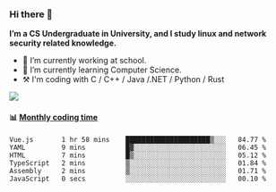 ### Hi there 👋

**I’m a CS Undergraduate in University, and I study linux and network security related knowledge.** 


- 🔭 I’m currently working at school.
- 🌱 I’m currently learning Computer Science.
- :hammer_and_pick: I'm coding with C / C++ / Java /.NET / Python / Rust
<!--
- 👯 I’m looking to collaborate on ...
- 🤔 I’m looking for help with ...
- 💬 Ask me about ...
- 📫 How to reach me: ...
- 😄 Pronouns: ...
- ⚡ Fun fact: ...
-->

![](https://github-readme-stats.vercel.app/api?username=duan-dky)

#### :bar_chart: [Monthly coding time](https://github.com/muety/wakapi)
<!--START_SECTION:waka-->

```text
Vue.js       1 hr 58 mins    █████████████████████▒░░░   84.77 %
YAML         9 mins          █▓░░░░░░░░░░░░░░░░░░░░░░░   06.45 %
HTML         7 mins          █▒░░░░░░░░░░░░░░░░░░░░░░░   05.12 %
TypeScript   2 mins          ▒░░░░░░░░░░░░░░░░░░░░░░░░   01.84 %
Assembly     2 mins          ▒░░░░░░░░░░░░░░░░░░░░░░░░   01.71 %
JavaScript   0 secs          ░░░░░░░░░░░░░░░░░░░░░░░░░   00.10 %
```

<!--END_SECTION:waka-->
